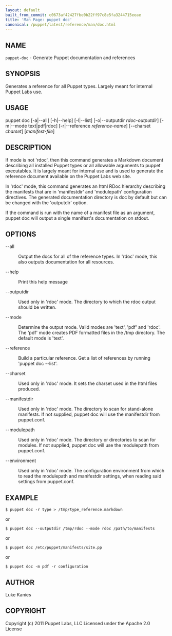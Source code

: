 ```yaml
---
layout: default
built_from_commit: c0673af42427fbe0b22ff97c8e5fa3244715eeae
title: 'Man Page: puppet doc'
canonical: /puppet/latest/reference/man/doc.html
---
```


<div class='mp'>
<h2 id="NAME">NAME</h2>
<p class="man-name">
  <code>puppet-doc</code> - <span class="man-whatis">Generate Puppet documentation and references</span>
</p>

<h2 id="SYNOPSIS">SYNOPSIS</h2>

<p>Generates a reference for all Puppet types. Largely meant for internal
Puppet Labs use.</p>

<h2 id="USAGE">USAGE</h2>

<p>puppet doc [-a|--all] [-h|--help] [-l|--list] [-o|--outputdir <var>rdoc-outputdir</var>]
  [-m|--mode text|pdf|rdoc] [-r|--reference <var>reference-name</var>]
  [--charset <var>charset</var>] [<var>manifest-file</var>]</p>

<h2 id="DESCRIPTION">DESCRIPTION</h2>

<p>If mode is not 'rdoc', then this command generates a Markdown document
describing all installed Puppet types or all allowable arguments to
puppet executables. It is largely meant for internal use and is used to
generate the reference document available on the Puppet Labs web site.</p>

<p>In 'rdoc' mode, this command generates an html RDoc hierarchy describing
the manifests that are in 'manifestdir' and 'modulepath' configuration
directives. The generated documentation directory is doc by default but
can be changed with the 'outputdir' option.</p>

<p>If the command is run with the name of a manifest file as an argument,
puppet doc will output a single manifest's documentation on stdout.</p>

<h2 id="OPTIONS">OPTIONS</h2>

<dl>
<dt class="flush">--all</dt><dd><p>Output the docs for all of the reference types. In 'rdoc' mode, this also
outputs documentation for all resources.</p></dd>
<dt class="flush">--help</dt><dd><p>Print this help message</p></dd>
<dt>--outputdir</dt><dd><p>Used only in 'rdoc' mode. The directory to which the rdoc output should
be written.</p></dd>
<dt class="flush">--mode</dt><dd><p>Determine the output mode. Valid modes are 'text', 'pdf' and 'rdoc'. The 'pdf'
mode creates PDF formatted files in the /tmp directory. The default mode is
'text'.</p></dd>
<dt>--reference</dt><dd><p>Build a particular reference. Get a list of references by running
'puppet doc --list'.</p></dd>
<dt>--charset</dt><dd><p>Used only in 'rdoc' mode. It sets the charset used in the html files produced.</p></dd>
<dt>--manifestdir</dt><dd><p>Used only in 'rdoc' mode. The directory to scan for stand-alone manifests.
If not supplied, puppet doc will use the manifestdir from puppet.conf.</p></dd>
<dt>--modulepath</dt><dd><p>Used only in 'rdoc' mode. The directory or directories to scan for modules.
If not supplied, puppet doc will use the modulepath from puppet.conf.</p></dd>
<dt>--environment</dt><dd><p>Used only in 'rdoc' mode. The configuration environment from which
to read the modulepath and manifestdir settings, when reading said settings
from puppet.conf.</p></dd>
</dl>


<h2 id="EXAMPLE">EXAMPLE</h2>

<pre><code>$ puppet doc -r type &gt; /tmp/type_reference.markdown
</code></pre>

<p>or</p>

<pre><code>$ puppet doc --outputdir /tmp/rdoc --mode rdoc /path/to/manifests
</code></pre>

<p>or</p>

<pre><code>$ puppet doc /etc/puppet/manifests/site.pp
</code></pre>

<p>or</p>

<pre><code>$ puppet doc -m pdf -r configuration
</code></pre>

<h2 id="AUTHOR">AUTHOR</h2>

<p>Luke Kanies</p>

<h2 id="COPYRIGHT">COPYRIGHT</h2>

<p>Copyright (c) 2011 Puppet Labs, LLC Licensed under the Apache 2.0 License</p>

</div>

